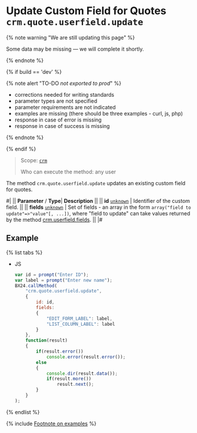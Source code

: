 # Update Custom Field for Quotes `crm.quote.userfield.update`

{% note warning "We are still updating this page" %}

Some data may be missing — we will complete it shortly.

{% endnote %}

{% if build == 'dev' %}

{% note alert "TO-DO _not exported to prod_" %}

- corrections needed for writing standards
- parameter types are not specified
- parameter requirements are not indicated
- examples are missing (there should be three examples - curl, js, php)
- response in case of error is missing
- response in case of success is missing

{% endnote %}

{% endif %}

> Scope: [`crm`](../../scopes/permissions.md)
>
> Who can execute the method: any user

The method `crm.quote.userfield.update` updates an existing custom field for quotes.

#|
||  **Parameter** / **Type**| **Description** ||
|| **id**
[`unknown`](../../data-types.md) | Identifier of the custom field. ||
|| **fields**
[`unknown`](../../data-types.md) | Set of fields - an array in the form `array("field to update"=>"value"[, ...])`, where "field to update" can take values returned by the method [crm.userfield.fields](../universal/user-defined-fields/crm-userfield-fields.md).
||
|#

## Example

{% list tabs %}

- JS

    ```js
    var id = prompt("Enter ID");
    var label = prompt("Enter new name");
    BX24.callMethod(
        "crm.quote.userfield.update",
        {
            id: id,
            fields:
            {
                "EDIT_FORM_LABEL": label,
                "LIST_COLUMN_LABEL": label
            }
        },
        function(result)
        {
            if(result.error())
                console.error(result.error());
            else
            {
                console.dir(result.data());
                if(result.more())
                    result.next();
            }
        }
    );
    ```

{% endlist %}

{% include [Footnote on examples](../../../_includes/examples.md) %}